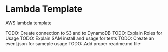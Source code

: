 # Lambda Template 
AWS lambda template

TODO: Create connection to S3 and to DynamoDB
TODO: Explain Roles for Usage
TODO: Explain SAM install and usage for tests
TODO: Create an event.json for sameple usage
TODO: Add proper readme.md file
